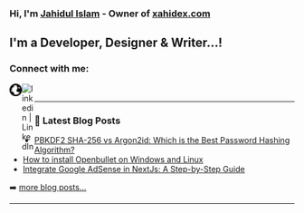 ### Hi, I'm [Jahidul Islam][linkedin] - Owner of [xahidex.com][website]

## I'm a Developer, Designer & Writer...!

### Connect with me:

[<img align="left" alt="Jahidul Islam" width="22px" src="https://raw.githubusercontent.com/iconic/open-iconic/master/svg/globe.svg" />][website]
[<img align="left" alt="linkedin | LinkedIn" width="22px" src="https://cdn.jsdelivr.net/npm/simple-icons@v3/icons/linkedin.svg" />][linkedin]

<br />

---

### 📕 Latest Blog Posts

<!-- BLOG-POST-LIST:START -->
- [PBKDF2 SHA-256 vs Argon2id: Which is the Best Password Hashing Algorithm?](https://xahidex.com/blog/pbkdf2-sha-256-vs-argon2id)
- [How to install Openbullet on Windows and Linux](https://xahidex.com/blog/openbullet)
- [Integrate Google AdSense in NextJs: A Step-by-Step Guide](https://xahidex.com/blog/nextjs-adsense)
<!-- BLOG-POST-LIST:END -->

➡️ [more blog posts...](https://xahidex.com/blog/)

---

[website]: https://xahidex.com
[linkedin]: https://www.linkedin.com/in/xahidex
